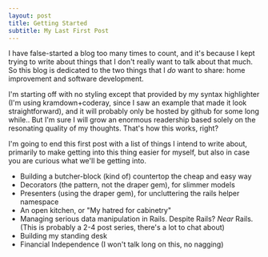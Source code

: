 ```yaml
---
layout: post
title: Getting Started
subtitle: My Last First Post
---
```


I have false-started a blog too many times to count, and it's because
I kept trying to write about things that I don't really want to talk
about that much. So this blog is dedicated to the two things that I
*do* want to share: home improvement and software development.

I'm starting off with no styling except that provided by my syntax
highlighter (I'm using kramdown+coderay, since I saw an example that
made it look straightforward), and it will probably only be hosted by
github for some long while.. But I'm sure I will grow an enormous
readership based solely on the resonating quality of my thoughts.
That's how this works, right?

I'm going to end this first post with a list of things I intend to
write about, primarily to make getting into this thing easier for
myself, but also in case you are curious what we'll be getting into.

* Building a butcher-block (kind of) countertop the cheap and easy way
* Decorators (the pattern, not the draper gem), for slimmer models
* Presenters (using the draper gem), for uncluttering the rails helper namespace
* An open kitchen, or "My hatred for cabinetry"
* Managing serious data manipulation in Rails. Despite Rails? *Near* Rails.
  (This is probably a 2-4 post series, there's a lot to chat about)
* Building my standing desk
* Financial Independence (I won't talk long on this, no nagging)



